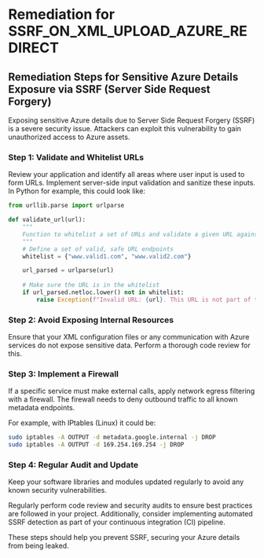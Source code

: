 # Remediation for SSRF_ON_XML_UPLOAD_AZURE_REDIRECT

## Remediation Steps for Sensitive Azure Details Exposure via SSRF (Server Side Request Forgery)
Exposing sensitive Azure details due to Server Side Request Forgery (SSRF) is a severe security issue. Attackers can exploit this vulnerability to gain unauthorized access to Azure assets. 

### Step 1: Validate and Whitelist URLs
Review your application and identify all areas where user input is used to form URLs. Implement server-side input validation and sanitize these inputs. In Python for example, this could look like:

```python
from urllib.parse import urlparse

def validate_url(url):
    """
    Function to whitelist a set of URLs and validate a given URL against this whitelist
    """
    # Define a set of valid, safe URL endpoints
    whitelist = {"www.valid1.com", "www.valid2.com"}

    url_parsed = urlparse(url)
    
    # Make sure the URL is in the whitelist
    if url_parsed.netloc.lower() not in whitelist:
        raise Exception(f"Invalid URL: {url}. This URL is not part of the whitelist.")
```

### Step 2: Avoid Exposing Internal Resources
Ensure that your XML configuration files or any communication with Azure services do not expose sensitive data. Perform a thorough code review for this.

### Step 3: Implement a Firewall
If a specific service must make external calls, apply network egress filtering with a firewall. The firewall needs to deny outbound traffic to all known metadata endpoints.

For example, with IPtables (Linux) it could be:

```bash
sudo iptables -A OUTPUT -d metadata.google.internal -j DROP
sudo iptables -A OUTPUT -d 169.254.169.254 -j DROP
```

### Step 4: Regular Audit and Update
Keep your software libraries and modules updated regularly to avoid any known security vulnerabilities. 

Regularly perform code review and security audits to ensure best practices are followed in your project. Additionally, consider implementing automated SSRF detection as part of your continuous integration (CI) pipeline. 

These steps should help you prevent SSRF, securing your Azure details from being leaked.